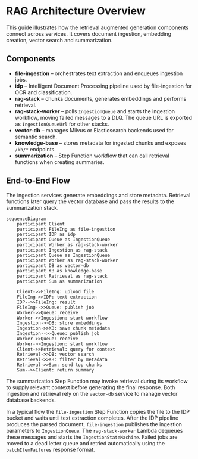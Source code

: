 # RAG Architecture Overview

This guide illustrates how the retrieval augmented generation components connect across services. It covers document ingestion, embedding creation, vector search and summarization.

## Components

- **file-ingestion** – orchestrates text extraction and enqueues ingestion jobs.
- **idp** – Intelligent Document Processing pipeline used by file-ingestion for OCR and classification.
- **rag-stack** – chunks documents, generates embeddings and performs retrieval.
- **rag-stack-worker** – polls `IngestionQueue` and starts the ingestion workflow, moving failed messages to a DLQ. The queue URL is exported as `IngestionQueueUrl` for other stacks.
- **vector-db** – manages Milvus or Elasticsearch backends used for semantic search.
- **knowledge-base** – stores metadata for ingested chunks and exposes `/kb/*` endpoints.
- **summarization** – Step Function workflow that can call retrieval functions when creating summaries.

## End-to-End Flow

The ingestion services generate embeddings and store metadata. Retrieval functions later query the vector database and pass the results to the summarization stack.

```mermaid
sequenceDiagram
    participant Client
    participant FileIng as file-ingestion
    participant IDP as idp
    participant Queue as IngestionQueue
    participant Worker as rag-stack-worker
    participant Ingestion as rag-stack
    participant Queue as IngestionQueue
    participant Worker as rag-stack-worker
    participant DB as vector-db
    participant KB as knowledge-base
    participant Retrieval as rag-stack
    participant Sum as summarization

    Client->>FileIng: upload file
    FileIng->>IDP: text extraction
    IDP-->>FileIng: result
    FileIng-->>Queue: publish job
    Worker->>Queue: receive
    Worker->>Ingestion: start workflow
    Ingestion->>DB: store embeddings
    Ingestion->>KB: save chunk metadata
    Ingestion-->>Queue: publish job
    Worker->>Queue: receive
    Worker->>Ingestion: start workflow
    Client->>Retrieval: query for context
    Retrieval->>DB: vector search
    Retrieval->>KB: filter by metadata
    Retrieval->>Sum: send top chunks
    Sum-->>Client: return summary
```

The summarization Step Function may invoke retrieval during its workflow to supply
relevant context before generating the final response. Both ingestion and
retrieval rely on the `vector-db` service to manage vector database backends.

In a typical flow the `file-ingestion` Step Function copies the file to the IDP
bucket and waits until text extraction completes. After the IDP pipeline
produces the parsed document, `file-ingestion` publishes the ingestion
parameters to `IngestionQueue`. The `rag-stack-worker` Lambda dequeues these
messages and starts the `IngestionStateMachine`. Failed jobs are moved to a dead
letter queue and retried automatically using the `batchItemFailures` response
format.
